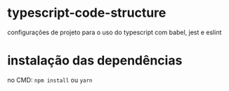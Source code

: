 # typescript-code-structure
configurações de projeto para o uso do typescript com babel,  jest e eslint
# instalação das dependências
no CMD:
``` npm install ```
ou 
``` yarn ```

